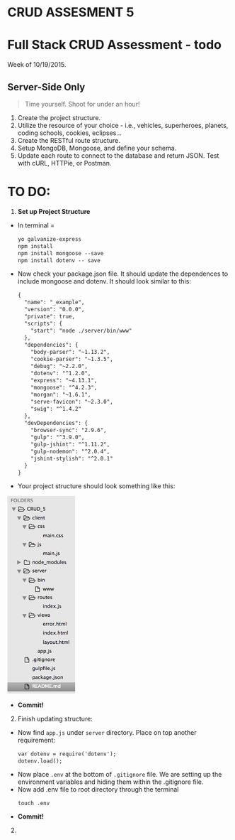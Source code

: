 # CRUD ASSESMENT 5

# Full Stack CRUD Assessment - todo

Week of 10/19/2015.

## Server-Side Only

> Time yourself. Shoot for under an hour!

1. Create the project structure.
1. Utilize the resource of your choice - i.e., vehicles, superheroes, planets, coding schools, cookies, eclipses...
1. Create the RESTful route structure.
1. Setup MongoDB, Mongoose, and define your schema.
1. Update each route to connect to the database and return JSON. Test with cURL, HTTPie, or Postman.

# TO DO:

1. **Set up Project Structure**
  - In terminal =
    ```
    yo galvanize-express
    npm install
    npm install mongoose --save
    npm install dotenv -- save
    ```
  - Now check your package.json file. It should update the dependences to include mongoose and dotenv. It should look similar to this:
    ```
    {
      "name": "_example",
      "version": "0.0.0",
      "private": true,
      "scripts": {
        "start": "node ./server/bin/www"
      },
      "dependencies": {
        "body-parser": "~1.13.2",
        "cookie-parser": "~1.3.5",
        "debug": "~2.2.0",
        "dotenv": "^1.2.0",
        "express": "~4.13.1",
        "mongoose": "^4.2.3",
        "morgan": "~1.6.1",
        "serve-favicon": "~2.3.0",
        "swig": "^1.4.2"
      },
      "devDependencies": {
        "browser-sync": "2.9.6",
        "gulp": "^3.9.0",
        "gulp-jshint": "^1.11.2",
        "gulp-nodemon": "^2.0.4",
        "jshint-stylish": "^2.0.1"
      }
    }
    ```
  - Your project structure should look something like this:

  ![Structure](./client/images/structure.png)

  - **Commit!**

2. Finish updating structure:
  - Now find ``app.js`` under ``server`` directory. Place on top another requirement:
    ```
    var dotenv = require('dotenv');
    dotenv.load();
    ```
  - Now place ``.env`` at the bottom of ``.gitignore`` file. We are setting up the environment variables and hiding them within the .gitignore file.
  - Now add .env file to root directory through the terminal
    ```
    touch .env
    ```
  - **Commit!**

2.
